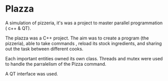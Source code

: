 Plazza
======

A simulation of pizzeria, it's was a project to master parallel programmation ( c++ &amp; QT).

The plazza was a C++ project. The aim was to create a program (the pizzeria), able to take commands , reload its stock ingredients, and sharing out the task between different cooks.

Each important entities owned its own class. Threads and mutex were used to handle the parralelism of the Pizza command.

A QT interface was used.
